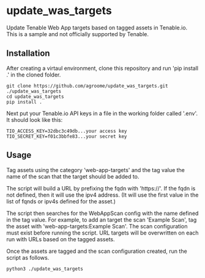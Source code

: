 # update_was_targets
Update Tenable Web App targets based on tagged assets in Tenable.io. This is a sample and not officially supported by Tenable.

## Installation
After creating a virtaul environment, clone this repository and run 'pip install .' in the cloned folder.

```
git clone https://github.com/agroome/update_was_targets.git ./update_was_targets
cd update_was_targets
pip install .

```

Next put your Tenable.io API keys in a file in the working folder called '.env'.  It should look like this:
```
TIO_ACCESS_KEY=32dbc3c49db...your access key
TIO_SECRET_KEY=f01c3bbfe83...your secret key
```

## Usage
Tag assets using the category 'web-app-targets' and the tag value the name of the scan that the target should be added to.

The script will build a URL by prefixing the fqdn with 'https://'. If the fqdn is not defined, then it will use the ipv4 address. (It will use the first value in the list of fqnds or ipv4s defined for the asset.)

The script then searches for the WebAppScan config with the name defined in the tag value. For example, to add an target the scan 'Example Scan', tag the asset with 'web-app-targets:Example Scan'. The scan configuration must exist before running the script.  URL targets will be overwritten on each run with URLs based on the tagged assets.

Once the assets are tagged and the scan configuration created, run the script as follows.
```
python3 ./update_was_targets
```